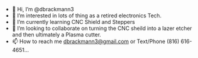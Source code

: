 - 👋 Hi, I’m @dbrackmann3
- 👀 I’m interested in lots of thing as a retired electronics Tech. 
- 🌱 I’m currently learning CNC Shield and Steppers
- 💞️ I’m looking to collaborate on turning the CNC sheild into a lazer etcher and then ultimately a Plasma cutter. 
- 📫 How to reach me dbrackmann3@gmail.com or Text/Phone (816) 616-4651...

<!---
dbrackmann3/dbrackmann3 is a ✨ special ✨ repository because its `README.md` (this file) appears on your GitHub profile.
You can click the Preview link to take a look at your changes.
--->
